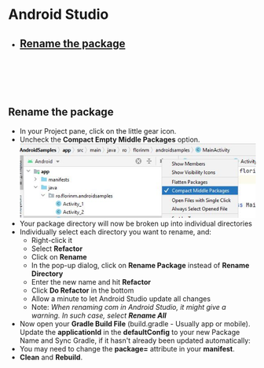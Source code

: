 # Android Studio
- ## [Rename the package](#rename-package)
<br><br><br><br>
## <a name="rename-package"></a>**Rename the package**
- In your Project pane, click on the little gear icon.
- Uncheck the **Compact Empty Middle Packages** option.
![Object](Compact-Empty-Middle-Packages.jpg)
- Your package directory will now be broken up into individual directories
- Individually select each directory you want to rename, and:
    - Right-click it
    - Select **Refactor**
    - Click on **Rename**
    - In the pop-up dialog, click on **Rename Package** instead of **Rename Directory**
    - Enter the new name and hit **Refactor**
    - Click **Do Refactor** in the bottom
    - Allow a minute to let Android Studio update all changes
    - Note: *When renaming com in Android Studio, it might give a warning. In such case, select **Rename All***
- Now open your **Gradle Build File** (build.gradle - Usually app or mobile). Update the **applicationId** in the **defaultConfig** to your new Package Name and Sync Gradle, if it hasn't already been updated automatically:
- You may need to change the **package=** attribute in your **manifest**.
- **Clean** and **Rebuild**.